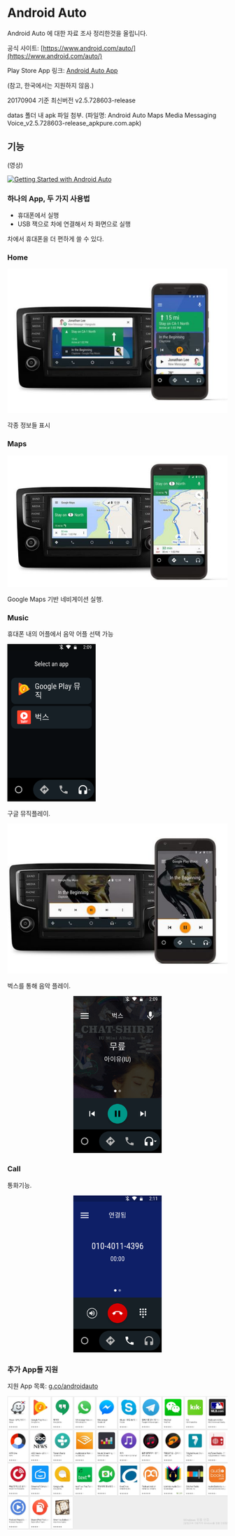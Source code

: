 # Android Auto
Android Auto 에 대한 자료 조사 정리한것을 올립니다.

공식 사이트: [https://www.android.com/auto/](https://www.android.com/auto/)

Play Store App 링크: [Android Auto App](https://play.google.com/store/apps/details?id=com.google.android.projection.gearhead&utm_source=adc)

(참고, 한국에서는 지원하지 않음.)

20170904 기준 최신버전 v2.5.728603-release

datas 폴더 내 apk 파일 첨부. (파일명: Android Auto Maps Media Messaging Voice_v2.5.728603-release_apkpure.com.apk)

## 기능

(영상)

[![Getting Started with Android Auto](http://img.youtube.com/vi/Az8TgdsYdo8/0.jpg)](https://youtu.be/Az8TgdsYdo8)

### 하나의 App, 두 가지 사용법

- 휴대폰에서 실행
- USB 잭으로 차에 연결해서 차 화면으로 실행

차에서 휴대폰을 더 편하게 쓸 수 있다.

### Home

![AndAutoHome](./images/AndAutoHome.JPG)

각종 정보들 표시

### Maps

![AndAutoMap](./images/AndAutoMap.JPG)

Google Maps 기반 네비게이션 실행.

### Music

휴대폰 내의 어플에서 음악 어플 선택 가능

<img src="./images/AndAutoMusicSelect.png" width="40%">

구글 뮤직플레이.

![AndAutoMusic](./images/AndAutoMusic.JPG)

벅스를 통해 음악 플레이.

<p align="center">
<img src="./images/AndAutoMusicBugs.png" width="40%">
</p>

### Call

통화기능.

<p align="center">
<img src="./images/AndAutoCall.png" width="40%">
</p>

### 추가 App들 지원

지원 App 목록: [g.co/androidauto](http://g.co/androidauto)

<img align="center" src="./images/AndAutoApps.JPG" width="100%">

